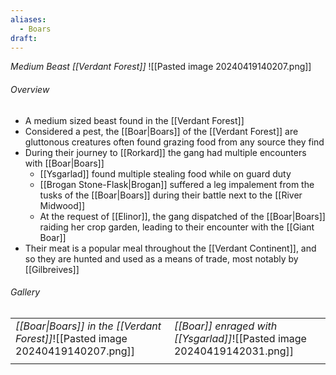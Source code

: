 ```yaml
---
aliases:
  - Boars
draft:
---
```

*Medium Beast [[Verdant Forest]]*
![[Pasted image 20240419140207.png]]
###### Overview
- A medium sized beast found in the [[Verdant Forest]]
- Considered a pest, the [[Boar|Boars]] of the [[Verdant Forest]] are gluttonous creatures often found grazing food from any source they find
- During their journey to [[Rorkard]] the gang had multiple encounters with [[Boar|Boars]]
	- [[Ysgarlad]] found multiple stealing food while on guard duty
	- [[Brogan Stone-Flask|Brogan]] suffered a leg impalement from the tusks of the [[Boar|Boars]] during their battle next to the [[River Midwood]]
	- At the request of [[Elinor]], the gang dispatched of the [[Boar|Boars]] raiding her crop garden, leading to their encounter with the [[Giant Boar]]
- Their meat is a popular meal throughout the [[Verdant Continent]], and so they are hunted and used as a means of trade, most notably by [[Gilbreives]]
###### Gallery
|                                                                                 |                                                                          |
| ------------------------------------------------------------------------------- | ------------------------------------------------------------------------ |
| *[[Boar\|Boars]] in the [[Verdant Forest]]*![[Pasted image 20240419140207.png]] | *[[Boar]] enraged with [[Ysgarlad]]*![[Pasted image 20240419142031.png]] |
|                                                                                 |                                                                          |
